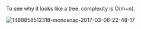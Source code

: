 To see why it looks like a tree. complexity is O(m+n).

![1488858512318-monosnap-2017-03-06-22-48-17](https://user-images.githubusercontent.com/66917271/90708202-3cee9900-e267-11ea-8b8e-456a4a5ff2ec.jpg)

